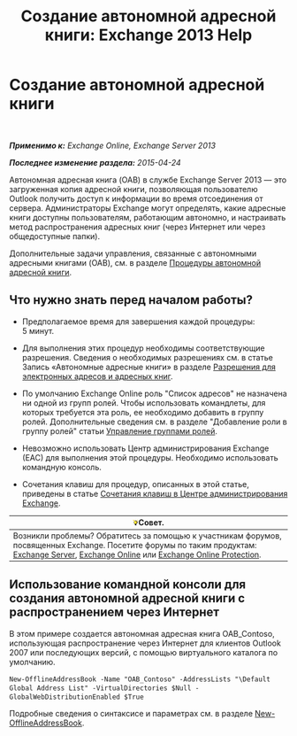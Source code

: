 ﻿---
title: 'Создание автономной адресной книги: Exchange 2013 Help'
TOCTitle: Создание автономной адресной книги
ms:assetid: b57bb4ce-5b6e-4702-a2f8-04bf3898a861
ms:mtpsurl: https://technet.microsoft.com/ru-ru/library/Bb124339(v=EXCHG.150)
ms:contentKeyID: 50488944
ms.date: 04/30/2018
mtps_version: v=EXCHG.150
f1_keywords:
- Microsoft.Exchange.Management.SnapIn.Esm.OrganizationConfiguration.Mailbox.NewOabWizardForm.OabIntroductionWizardPage
ms.translationtype: HT
---

# Создание автономной адресной книги

 

_**Применимо к:** Exchange Online, Exchange Server 2013_

_**Последнее изменение раздела:** 2015-04-24_

Автономная адресная книга (OAB) в службе Exchange Server 2013 — это загруженная копия адресной книги, позволяющая пользователю Outlook получить доступ к информации во время отсоединения от сервера. Администраторы Exchange могут определять, какие адресные книги доступны пользователям, работающим автономно, и настраивать метод распространения адресных книг (через Интернет или через общедоступные папки).

Дополнительные задачи управления, связанные с автономными адресными книгами (OAB), см. в разделе [Процедуры автономной адресной книги](offline-address-book-procedures-exchange-2013-help.md).

## Что нужно знать перед началом работы?

  - Предполагаемое время для завершения каждой процедуры: 5 минут.

  - Для выполнения этих процедур необходимы соответствующие разрешения. Сведения о необходимых разрешениях см. в статье Запись «Автономные адресные книги» в разделе [Разрешения для электронных адресов и адресных книг](email-address-and-address-book-permissions-exchange-2013-help.md).

  - По умолчанию Exchange Online роль "Список адресов" не назначена ни одной из групп ролей. Чтобы использовать командлеты, для которых требуется эта роль, ее необходимо добавить в группу ролей. Дополнительные сведения см. в разделе "Добавление роли в группу ролей" статьи [Управление группами ролей](manage-role-groups-exchange-2013-help.md).

  - Невозможно использовать Центр администрирования Exchange (EAC) для выполнения этой процедуры. Необходимо использовать командную консоль.

  - Сочетания клавиш для процедур, описанных в этой статье, приведены в статье [Сочетания клавиш в Центре администрирования Exchange](keyboard-shortcuts-in-the-exchange-admin-center-exchange-online-protection-help.md).

<table>
<thead>
<tr class="header">
<th><img src="images/Bb124558.tip(EXCHG.150).gif" title="Совет" alt="Совет" />Совет.</th>
</tr>
</thead>
<tbody>
<tr class="odd">
<td>Возникли проблемы? Обратитесь за помощью к участникам форумов, посвященных Exchange. Посетите форумы по таким продуктам: <a href="https://go.microsoft.com/fwlink/p/?linkid=60612">Exchange Server</a>, <a href="https://go.microsoft.com/fwlink/p/?linkid=267542">Exchange Online</a> или <a href="https://go.microsoft.com/fwlink/p/?linkid=285351">Exchange Online Protection</a>.</td>
</tr>
</tbody>
</table>


## Использование командной консоли для создания автономной адресной книги с распространением через Интернет

В этом примере создается автономная адресная книга OAB\_Contoso, использующая распространение через Интернет для клиентов Outlook 2007 или последующих версий, с помощью виртуального каталога по умолчанию.

    New-OfflineAddressBook -Name "OAB_Contoso" -AddressLists "\Default Global Address List" -VirtualDirectories $Null -GlobalWebDistributionEnabled $True

Подробные сведения о синтаксисе и параметрах см. в разделе [New-OfflineAddressBook](https://technet.microsoft.com/ru-ru/library/bb123692\(v=exchg.150\)).

